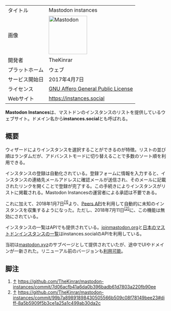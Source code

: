 <div>

|                |                                                                                                                                                                                                                                                                                                        |
|----------------|--------------------------------------------------------------------------------------------------------------------------------------------------------------------------------------------------------------------------------------------------------------------------------------------------------|
| タイトル       | Mastodon instances                                                                                                                                                                                                                                                                                     |
| 画像           | [<img src="/images/thumb/0/00/Mastodon_logo.png/120px-Mastodon_logo.png" srcset="/images/thumb/0/00/Mastodon_logo.png/180px-Mastodon_logo.png 1.5x, /images/0/00/Mastodon_logo.png 2x" width="120" height="120" alt="Mastodon" />](/%E3%83%95%E3%82%A1%E3%82%A4%E3%83%AB:Mastodon_logo.png "Mastodon") |
| 開発者         | TheKinrar                                                                                                                                                                                                                                                                                              |
| プラットホーム | ウェブ                                                                                                                                                                                                                                                                                                 |
| サービス開始日 | 2017年4月7日                                                                                                                                                                                                                                                                                           |
| ライセンス     | [GNU Affero General Public License](/GNU_Affero_General_Public_License "GNU Affero General Public License")                                                                                                                                                                                            |
| Webサイト      | <a href="https://instances.social" rel="nofollow">https://instances.social</a>                                                                                                                                                                                                                         |

  
**Mastodon Instances**は、マストドンのインスタンスのリストを提供しているウェブサイト。ドメイン名から**instances.social**とも呼ばれる。

## 概要

ウィザードによりインスタンスを選択することができるのが特徴。リストの並び順はランダムだが、アドバンストモードに切り替えることで多数のソート順を利用できる。

インスタンスの登録は自動化されている。登録フォームに情報を入力すると、インスタンスの連絡先メールアドレスに確認メールが送信され、そのメールに記載されたリンクを開くことで登録が完了する。この手続きによりインスタンスがリストに掲載される。Mastodon Instancesの運営者による承認は不要である。

これに加えて、2018年1月7日<sup>[\[1\]](#cite_note-1)</sup>より、[Peers API](/Peers_API "Peers API")を利用して自動的に未知のインスタンスを収集するようになった。ただし、2018年7月11日<sup>[\[2\]](#cite_note-2)</sup>に、この機能は無効にされている。

インスタンスの一覧はAPIでも提供されている。[joinmastodon.org](/Joinmastodon.org "Joinmastodon.org")と[日本のマストドンインスタンスの一覧](/%E6%97%A5%E6%9C%AC%E3%81%AE%E3%83%9E%E3%82%B9%E3%83%88%E3%83%89%E3%83%B3%E3%82%A4%E3%83%B3%E3%82%B9%E3%82%BF%E3%83%B3%E3%82%B9%E3%81%AE%E4%B8%80%E8%A6%A7_(%E3%82%A6%E3%82%A7%E3%83%96%E3%82%B5%E3%82%A4%E3%83%88) "日本のマストドンインスタンスの一覧 (ウェブサイト)")はinstances.socialのAPIを利用している。

当初は[mastodon.xyz](/Mastodon.xyz "Mastodon.xyz")のサブページとして提供されていたが、途中でUIやドメインが一新された。リニューアル前のバージョンも<a href="https://instances.social/list/old" rel="nofollow">利用可能</a>。

## 脚注

<div>

1.  [↑](#cite_ref-1) <a href="https://github.com/TheKinrar/mastodon-instances/commit/7d06acfb41a6da0b396badb61d7803a220fb90ee" rel="nofollow">https://github.com/TheKinrar/mastodon-instances/commit/7d06acfb41a6da0b396badb61d7803a220fb90ee</a>
2.  [↑](#cite_ref-2) <a href="https://github.com/TheKinrar/mastodon-instances/commit/99b7a89891898430505566b509c08f78149bee23#diff-8a5b5909f5b3ce1a25a1c499ab30da2c" rel="nofollow">https://github.com/TheKinrar/mastodon-instances/commit/99b7a89891898430505566b509c08f78149bee23#diff-8a5b5909f5b3ce1a25a1c499ab30da2c</a>

</div>

</div>
